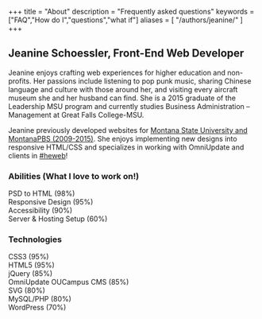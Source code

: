 +++
title = "About"
description = "Frequently asked questions"
keywords = ["FAQ","How do I","questions","what if"]
aliases = [
    "/authors/jeanine/" 
]
+++

Jeanine Schoessler, Front-End Web Developer
-----------

Jeanine enjoys crafting web experiences for higher education and non-profits. Her passions include listening to pop punk music, sharing Chinese language and culture with those around her, and visiting every aircraft museum she and her husband can find. She is a 2015 graduate of the Leadership MSU program and currently studies Business Administration – Management at Great Falls College-MSU.

Jeanine previously developed websites for [Montana State University and MontanaPBS (2009-2015)](https://www.linkedin.com/in/satinflame). She enjoys implementing new designs into responsive HTML/CSS and specializes in working with OmniUpdate and clients in [#heweb](https://twitter.com/search?q=%23heweb)!

<h3>Abilities (What I love to work on!)</h3>
<div class="progress progress-danger">
<div class="bar" style="width: 98%;">PSD to HTML <span class="sr-only">(98%)</span></div>
</div>
<div class="progress progress-danger">
<div class="bar" style="width: 95%;">Responsive Design <span class="sr-only">(95%)</span></div>
</div>
<div class="progress progress-danger">
<div class="bar" style="width: 90%;">Accessibility <span class="sr-only">(90%)</span></div>
</div>
<div class="progress progress-danger">
<div class="bar" style="width: 60%;">Server &amp; Hosting Setup <span class="sr-only">(60%)</span></div>
</div>
<h3>Technologies</h3>
<div class="progress progress-danger">
<div class="bar" style="width: 95%;">CSS3 <span class="sr-only">(95%)</span></div>
</div>
<div class="progress progress-danger">
<div class="bar" style="width: 95%;">HTML5 <span class="sr-only">(95%)</span></div>
</div>
<div class="progress progress-danger">
<div class="bar" style="width: 85%;">jQuery <span class="sr-only">(85%)</span></div>
</div>
<div class="progress progress-danger">
<div class="bar" style="width: 85%;">OmniUpdate OUCampus CMS <span class="sr-only">(85%)</span></div>
</div>
<div class="progress progress-danger">
<div class="bar" style="width: 80%;">SVG <span class="sr-only">(80%)</span></div>
</div>
<div class="progress progress-danger">
<div class="bar" style="width: 80%;">MySQL/PHP <span class="sr-only">(80%)</span></div>
</div>
<div class="progress progress-success">
<div class="bar" style="width: 70%;">WordPress <span class="sr-only">(70%)</span></div>
</div>